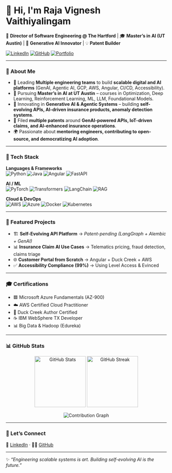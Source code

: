 # 👋 Hi, I'm Raja Vignesh Vaithiyalingam  

🚀 **Director of Software Engineering @ The Hartford** | 🎓 **Master’s in AI (UT Austin)** | 🧠 **Generative AI Innovator** | 💡 **Patent Builder**

[![LinkedIn](https://img.shields.io/badge/LinkedIn-Connect-blue?style=flat&logo=linkedin)](https://www.linkedin.com/in/rajavigneshv)
[![GitHub](https://img.shields.io/badge/GitHub-Follow-black?style=flat&logo=github)](https://github.com/rajavigneshv)
[![Portfolio](https://img.shields.io/badge/Portfolio-In_Progress-green?style=flat&logo=firefox)](#)

---

### 🌟 About Me  
- 🎯 Leading **Multiple engineering teams** to build **scalable digital and AI platforms** (GenAI, Agentic AI, GCP, AWS, Angular, CI/CD, Accessibility).  
- 🤖 Pursuing **Master’s in AI at UT Austin** – courses in Optimization, Deep Learning, Reinforcement Learning, ML, LLM, Foundational Models.  
- 🧪 Innovating in **Generative AI & Agentic Systems** – building **self-evolving APIs, AI-driven insurance products, anomaly detection systems**.  
- 📜 Filed **multiple patents** around **GenAI-powered APIs, IoT-driven claims, and AI-enhanced insurance operations**.  
- 🌍 Passionate about **mentoring engineers, contributing to open-source, and democratizing AI adoption**.  

---

### 🔨 Tech Stack  

**Languages & Frameworks**  
![Python](https://img.shields.io/badge/Python-3776AB?style=for-the-badge&logo=python&logoColor=white)
![Java](https://img.shields.io/badge/Java-007396?style=for-the-badge&logo=java&logoColor=white)
![Angular](https://img.shields.io/badge/Angular-DD0031?style=for-the-badge&logo=angular&logoColor=white)
![FastAPI](https://img.shields.io/badge/FastAPI-009688?style=for-the-badge&logo=fastapi&logoColor=white)

**AI / ML**  
![PyTorch](https://img.shields.io/badge/PyTorch-EE4C2C?style=for-the-badge&logo=pytorch&logoColor=white)
![Transformers](https://img.shields.io/badge/Transformers-FFCC00?style=for-the-badge&logo=huggingface&logoColor=black)
![LangChain](https://img.shields.io/badge/LangChain-2E8B57?style=for-the-badge)
![RAG](https://img.shields.io/badge/RAG-FF4500?style=for-the-badge)

**Cloud & DevOps**  
![AWS](https://img.shields.io/badge/AWS-232F3E?style=for-the-badge&logo=amazon-aws&logoColor=white)
![Azure](https://img.shields.io/badge/Azure-0078D4?style=for-the-badge&logo=microsoft-azure&logoColor=white)
![Docker](https://img.shields.io/badge/Docker-2496ED?style=for-the-badge&logo=docker&logoColor=white)
![Kubernetes](https://img.shields.io/badge/Kubernetes-326CE5?style=for-the-badge&logo=kubernetes&logoColor=white)

---

### 📌 Featured Projects
- 🏗️ **Self-Evolving API Platform** → *Patent-pending (LangGraph + Alembic + GenAI)*  
- 📊 **Insurance Claim AI Use Cases** → Telematics pricing, fraud detection, claims triage  
- 🌐 **Customer Portal from Scratch** → Angular + Duck Creek + AWS  
- ✅ **Accessibility Compliance (99%)** → Using Level Access & Evinced  

---

### 🎓 Certifications  
- 🟦 Microsoft Azure Fundamentals (AZ-900)  
- ☁️ AWS Certified Cloud Practitioner  
- 🦆 Duck Creek Author Certified  
- ☕ IBM WebSphere TX Developer  
- 📊 Big Data & Hadoop (Edureka)  

---

### 📊 GitHub Stats  

<p align="center">
  <img src="https://github-readme-stats.vercel.app/api?username=rajavigneshv&show_icons=true&theme=radical" alt="GitHub Stats" height="160"/>
  <img src="https://github-readme-streak-stats.herokuapp.com/?user=rajavigneshv&theme=radical" alt="GitHub Streak" height="160"/>
</p>

<p align="center">
  <img src="https://github-readme-activity-graph.vercel.app/graph?username=rajavigneshv&theme=radical" alt="Contribution Graph"/>
</p>

---

### 💬 Let’s Connect  
💼 [LinkedIn](https://www.linkedin.com/in/rajavigneshv) · 🧑‍💻 [GitHub](https://github.com/rajavigneshv)  

---

✨ *“Engineering scalable systems is art. Building self-evolving AI is the future.”*  
